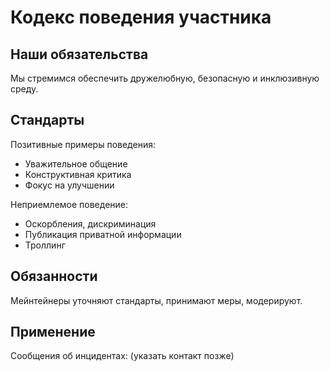 # Кодекс поведения участника

## Наши обязательства
Мы стремимся обеспечить дружелюбную, безопасную и инклюзивную среду.

## Стандарты
Позитивные примеры поведения:
- Уважительное общение
- Конструктивная критика
- Фокус на улучшении

Неприемлемое поведение:
- Оскорбления, дискриминация
- Публикация приватной информации
- Троллинг

## Обязанности
Мейнтейнеры уточняют стандарты, принимают меры, модерируют.

## Применение
Сообщения об инцидентах: (указать контакт позже)
